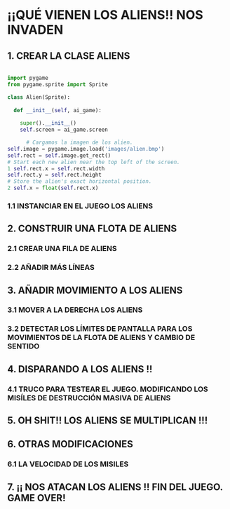 # ¡¡QUÉ VIENEN LOS ALIENS!! NOS INVADEN

## 1. CREAR LA CLASE ALIENS


```python

import pygame
from pygame.sprite import Sprite

class Alien(Sprite):
  
  def __init__(self, ai_game):
 
    super().__init__()
    self.screen = ai_game.screen

      # Cargamos la imagen de los alien.
self.image = pygame.image.load('images/alien.bmp')
self.rect = self.image.get_rect()
# Start each new alien near the top left of the screen.
1 self.rect.x = self.rect.width
self.rect.y = self.rect.height
# Store the alien's exact horizontal position.
2 self.x = float(self.rect.x)
```

### 1.1 INSTANCIAR EN EL JUEGO LOS ALIENS

## 2. CONSTRUIR UNA FLOTA DE ALIENS

### 2.1 CREAR UNA FILA DE ALIENS

### 2.2 AÑADIR MÁS LÍNEAS

## 3. AÑADIR MOVIMIENTO A LOS ALIENS

### 3.1 MOVER A LA DERECHA LOS ALIENS

### 3.2 DETECTAR LOS LÍMITES DE PANTALLA PARA LOS MOVIMIENTOS DE LA FLOTA DE ALIENS Y CAMBIO DE SENTIDO

## 4. DISPARANDO A LOS ALIENS !!

### 4.1 TRUCO PARA TESTEAR EL JUEGO. MODIFICANDO LOS MISÍLES DE DESTRUCCIÓN MASIVA DE ALIENS

## 5. OH SHIT!! LOS ALIENS SE MULTIPLICAN !!!

## 6. OTRAS MODIFICACIONES

### 6.1 LA VELOCIDAD DE LOS MISILES

## 7. ¡¡ NOS ATACAN LOS ALIENS !! FIN DEL JUEGO. GAME OVER!

